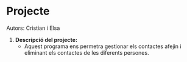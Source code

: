 # Projecte
Autors: Cristian i
Elsa


1. **Descripció del projecte:**
   - Aquest programa ens permetra gestionar els contactes afejin i eliminant els contactes de les diferents persones. 
